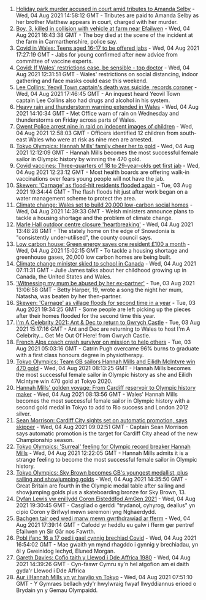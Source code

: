 1. [Holiday park murder accused in court amid tributes to Amanda Selby](https://www.bbc.co.uk/news/uk-wales-58083395) - Wed, 04 Aug 2021 14:58:12 GMT - Tributes are paid to Amanda Selby as her brother Matthew appears in court, charged with her murder.
2. [Boy, 3, killed in collision with vehicle at farm near Efailwen](https://www.bbc.co.uk/news/uk-wales-58089814) - Wed, 04 Aug 2021 16:43:38 GMT - The boy died at the scene of the incident at the farm in Carmarthenshire, police say.
3. [Covid in Wales: Teens aged 16-17 to be offered jabs](https://www.bbc.co.uk/news/uk-wales-politics-58088296) - Wed, 04 Aug 2021 17:27:19 GMT - Jabs for young confirmed after new advice from committee of vaccine experts.
4. [Covid: If Wales' restrictions ease, be sensible - top doctor](https://www.bbc.co.uk/news/uk-wales-58074305) - Wed, 04 Aug 2021 12:31:51 GMT - Wales' restrictions on social distancing, indoor gathering and face masks could ease this weekend.
5. [Lee Collins: Yeovil Town captain's death was suicide, records coroner](https://www.bbc.co.uk/news/uk-england-somerset-58090985) - Wed, 04 Aug 2021 17:46:45 GMT - An inquest heard Yeovil Town captain Lee Collins also had drugs and alcohol in his system.
6. [Heavy rain and thunderstorm warning extended in Wales](https://www.bbc.co.uk/news/uk-wales-58087494) - Wed, 04 Aug 2021 14:10:34 GMT - Met Office warn of rain on Wednesday and thunderstorms on Friday across parts of Wales.
7. [Gwent Police arrest nine in raid on indecent images of children](https://www.bbc.co.uk/news/uk-wales-58089062) - Wed, 04 Aug 2021 12:58:03 GMT - Officers identified 12 children from south-east Wales who were at risk as nine men are arrested.
8. [Tokyo Olympics: Hannah Mills' family cheer her to gold](https://www.bbc.co.uk/news/uk-wales-58089059) - Wed, 04 Aug 2021 12:12:09 GMT - Hannah Mills becomes the most successful female sailor in Olympic history by winning the 470 gold.
9. [Covid vaccines: Three-quarters of 18 to 29-year-olds get first jab](https://www.bbc.co.uk/news/uk-wales-58087242) - Wed, 04 Aug 2021 12:23:12 GMT - Most health boards are offering walk-in vaccinations over fears young people will not have the jab.
10. [Skewen: 'Carnage' as flood-hit residents flooded again](https://www.bbc.co.uk/news/uk-wales-58077730) - Tue, 03 Aug 2021 19:34:44 GMT - The flash floods hit just after work began on a water management scheme to protect the area.
11. [Climate change: Wales set to build 20,000 low-carbon social homes](https://www.bbc.co.uk/news/uk-wales-58078894) - Wed, 04 Aug 2021 14:39:33 GMT - Welsh ministers announce plans to tackle a housing shortage and the problem of climate change.
12. [Marle Hall outdoor centre closure 'heartbreaking'](https://www.bbc.co.uk/news/uk-england-coventry-warwickshire-58085329) - Wed, 04 Aug 2021 13:48:28 GMT - The stately home on the edge of Snowdonia is "consistently under-utilised", the county council says.
13. [Low carbon house: Green energy saves one resident £100 a month](https://www.bbc.co.uk/news/uk-wales-58089068) - Wed, 04 Aug 2021 15:02:15 GMT - To tackle a housing shortage and greenhouse gases, 20,000 low carbon homes are being built.
14. [Climate change minister skied to school in Canada](https://www.bbc.co.uk/news/uk-wales-58083390) - Wed, 04 Aug 2021 07:11:31 GMT - Julie James talks about her childhood growing up in Canada, the United States and Wales.
15. ['Witnessing my mum be abused by her ex-partner'](https://www.bbc.co.uk/news/uk-58063101) - Tue, 03 Aug 2021 13:06:58 GMT - Betty Harper, 19, wrote a song the night her mum, Natasha, was beaten by her then-partner.
16. [Skewen: 'Carnage' as village floods for second time in a year](https://www.bbc.co.uk/news/uk-wales-58080833) - Tue, 03 Aug 2021 19:34:25 GMT - Some people are left picking up the pieces after their homes flooded for the second time this year.
17. [I'm A Celebrity 2021: Ant & Dec to return to Gwrych Castle](https://www.bbc.co.uk/news/uk-wales-58071771) - Tue, 03 Aug 2021 15:17:16 GMT - Ant and Dec are returning to Wales to host I'm A Celebrity... Get Me Out Of Here! from Gwrych Castle.
18. [French Alps coach crash survivor on mission to help others](https://www.bbc.co.uk/news/uk-wales-58065023) - Tue, 03 Aug 2021 05:03:16 GMT - Catrin Pugh overcame 96% burns to graduate with a first class honours degree in physiotherapy.
19. [Tokyo Olympics: Team GB sailors Hannah Mills and Eilidh McIntyre win 470 gold](https://www.bbc.co.uk/sport/olympics/58083440) - Wed, 04 Aug 2021 08:13:25 GMT - Hannah Mills becomes the most successful female sailor in Olympic history as she and Eilidh McIntyre win 470 gold at Tokyo 2020.
20. [Hannah Mills' golden voyage: From Cardiff reservoir to Olympic history maker](https://www.bbc.co.uk/sport/olympics/58023441) - Wed, 04 Aug 2021 08:13:56 GMT - Wales' Hannah Mills becomes the most successful female sailor in Olympic history with a second gold medal in Tokyo to add to Rio success and London 2012 silver.
21. [Sean Morrison: Cardiff City sights set on automatic promotion, says skipper](https://www.bbc.co.uk/sport/football/58080763) - Wed, 04 Aug 2021 09:02:51 GMT - Captain Sean Morrison says automatic promotion is the target for Cardiff City ahead of the new Championship season.
22. [Tokyo Olympics: 'Surreal' feeling for Olympic record breaker Hannah Mills](https://www.bbc.co.uk/sport/av/olympics/58089435) - Wed, 04 Aug 2021 12:22:05 GMT - Hannah Mills admits it is a strange feeling to become the most successful female sailor in Olympic history.
23. [Tokyo Olympics: Sky Brown becomes GB's youngest medallist, plus sailing and showjumping golds](https://www.bbc.co.uk/sport/olympics/58082545) - Wed, 04 Aug 2021 14:35:50 GMT - Great Britain are fourth in the Olympic medal table after sailing and showjumping golds plus a skateboarding bronze for Sky Brown, 13.
24. [Dyfan Lewis yw enillydd Coron Eisteddfod AmGen 2021](https://www.bbc.co.uk/newyddion/58089160) - Wed, 04 Aug 2021 19:30:45 GMT - Casgliad o gerddi "trydanol, cyhyrog, deallus" yn cipio Coron y Brifwyl mewn seremoni yng Nghaerdydd.
25. [Bachgen tair oed wedi marw mewn gwrthdrawiad ar fferm](https://www.bbc.co.uk/newyddion/58088218) - Wed, 04 Aug 2021 17:39:14 GMT - Cafodd yr heddlu eu galw i fferm ger pentref Efailwen yn Sir Gâr nos Fawrth.
26. [Pobl ifanc 16 a 17 oed i gael cynnig brechiad Covid](https://www.bbc.co.uk/newyddion/58088219) - Wed, 04 Aug 2021 16:54:02 GMT - Mae gwaith yn mynd rhagddo i gynnig y brechiadau, yn ôl y Gweinidog Iechyd, Eluned Morgan.
27. [Gareth Davies: Cofio taith y Llewod i Dde Affrica 1980](https://www.bbc.co.uk/newyddion/58087754) - Wed, 04 Aug 2021 14:39:26 GMT - Cyn-faswr Cymru sy'n hel atgofion am ei daith gyda'r Llewod i Dde Affrica
28. [Aur i Hannah Mills yn yr hwylio yn Tokyo](https://www.bbc.co.uk/newyddion/58084682) - Wed, 04 Aug 2021 07:51:10 GMT - Y Gymraes bellach ydy'r hwylwraig fwyaf llwyddiannus erioed o Brydain yn y Gemau Olympaidd.
